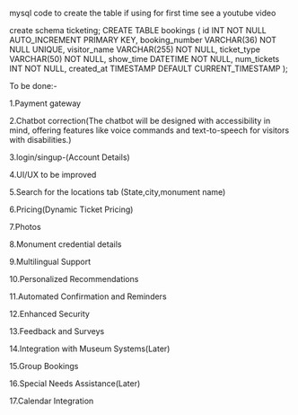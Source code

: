 mysql code to create the table 
if using for first time see a youtube video 


create schema ticketing;
CREATE TABLE bookings (
    id INT NOT NULL AUTO_INCREMENT PRIMARY KEY,
    booking_number VARCHAR(36) NOT NULL UNIQUE,
    visitor_name VARCHAR(255) NOT NULL,
    ticket_type VARCHAR(50) NOT NULL,
    show_time DATETIME NOT NULL,
    num_tickets INT NOT NULL,
    created_at TIMESTAMP DEFAULT CURRENT_TIMESTAMP
);


To be done:-


1.Payment gateway


2.Chatbot correction(The chatbot will be designed with accessibility in mind, offering features like voice commands and text-to-speech for visitors with disabilities.)


3.login/singup-(Account Details)


4.UI/UX to be improved


5.Search for the locations tab (State,city,monument name)


6.Pricing(Dynamic Ticket Pricing)


7.Photos


8.Monument credential details


9.Multilingual Support


10.Personalized Recommendations


11.Automated Confirmation and Reminders


12.Enhanced Security


13.Feedback and Surveys


14.Integration with Museum Systems(Later)


15.Group Bookings


16.Special Needs Assistance(Later)


17.Calendar Integration
